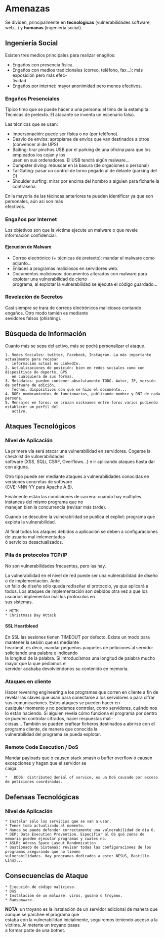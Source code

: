 # Amenazas

Se dividen, principalmente en **tecnológicas** (vulnerabilidades software, web...) y 
**humanas** (ingeniería social).

## Ingeniería Social

Existen tres medios principales para realizar enagños:

* Engaños con presencia física.
* Engaños con medios tradicionales (correo, teléfono, fax...): más exposición pero más efec-  
tividad
* Engaños por internet: mayor anonimidad pero menos efectivos.

### Engaños Presenciales

Típico timo que se puede hacer a una persona: el timo de la estampita. Técnicas de pretexto.
El atacante se inventa un escenario falso.

Las técnicas que se usan:

  * Impersonación: puede ser física o no (por teléfono).
  * Desvío de envíos: apropiarse de envíos que van destinados a otros (convencer al de UPS)
  * Baiting: tirar pinchos USB por el parking de una oficina para que los empleados los cojan y los  
  usen en sus ordenadores. El USB tendrá algún malware...
  * Dumpster diving: rebuscar en la basura (de orgaciones o personal)
  * TailGating: pasar un control de torno pegado al de delante (parking del D)
  * Shoulder surfing: mirar por encima del hombro a alguien para ficharle la contraseña.  

En la mayoría de las técincas anteriores te pueden identificar ya que son personales, aún así son más  
efectivos. 

### Engaños por Internet

Los objetivos son que la víctima ejecute un malware o que revele información confidencial.

#### Ejecución de Malware

  * Correo electrónico (+ técnicas de pretexto): mandar el malware como adjunto...
  * Enlaces a programas maliciosos en servidores web.
  * Documentos maliciosos: documentos alterados con malware para explotar una vulnerabilidad de cierto  
  programa, al explotar la vulnerabilidad se ejecuta el código guardado...

### Revelación de Secretos

Casi siempre se trara de correos electrónicos maliciosos contando engaños. Otro modo tamién es mediante  
sevidores falsos (phishing).

## Búsqueda de Información

Cuanto más se sepa del activo, más se podrá personalizar el ataque.

	1. Redes Sociales: twitter, Facebook, Instagram. La más importante actualmente para recabar  
	   información actual es LinkedIn.
	2. Actualizaciones de posición: bien en redes sociales como con dispositivos de deporte, GPS  
	   en cualquiera de sus formas.
	3. Metadatos: pueden contener absolutamente TODO. Autor, IP, versión de software de edición,  
	   fechas, dispositivos con que se hizo el documento...
	4. BOE: nombramientos de funcionarios, publicando nombre y DNI de cada persona.
	5. Mensajes en foros: se cruzan nicknames entre foros varios pudiendo establecer un perfil del  
	   activo. 

## Ataques Tecnológicos

### Nivel de Aplicación

La primera vía será atacar una vulnerabilidad en servidores. Cogerse la checklist de vulnerabilidades  
software (XSS, SQLi, CSRF, Overflows...) e ir aplicando ataques hasta dar con alguna.  

Otro tipo puede ser mediante ataques a vulnerabilidades conocidas en versiones concretas de software  
(CVE-NNN-YY para Apache A.B).

Finalmente están las condiciones de carrera: cuando hay multiples instancas del mismo programa que no  
manejan bien la concurrencia (revisar más tarde).

Cuando se descubre la vulnerabilidad se publica el expliot: programa que explota la vulnerabilidad.

Al final todos los ataques debidos a aplicación se deben a configuraciones de usuario mal imlementadas  
ó servicios desactualizados.

### Pila de protocolos TCP/IP

No son vulnerabilidades frecuentes, pero las hay.

La vulnerabilidad en el nivel de red puede ser una vulnerabilidad de diseño o de implementación. Ante  
un fallo de diseño sólo queda rediseñar el protocolo, ya que aplicará a todos.
Los ataques de implementación son debidos otra vez a que los usuarios implementan mal los protocolos en  
sus sistemas.

	* MITM
	* Christmass Day Attack

#### SSL Heartbleed

En SSL las sesiones tienen TIMEOUT por defecto. Existe un modo para mantener la sesión que es mediante  
hearbeat, es decir, mandar pequeños paquetes de peticiones al servidor solicitando una palabra e indicando  
la longitud de la palabra. Si introducíamos una longitud de palabra mucho mayor que la que pediamos el  
servidor acababa devolviéndonos su contenido en memoria.

### Ataques en cliente

Hacer reversing engineering a los programas que corren en cliente a fin de revelar las claves que usan 
para conectarse a los servidores o para cifrar sus comunicaciones. Estos ataques se pueden hacer en  
cualquier momento y no podemos controlar, como servidores, cuándo nos lo están haciendo.
Si alguien revela cómo funciona el programa por dentro se pueden controlar cifrados, hacer respuestas mali-  
ciosas...
También se pueden craftear ficheros destinados a abrirse con el programa cliente, de manera que conocida la  
vulnerabilidad del programa se pueda explotar.

### Remote Code Execution / DoS

Mandar payloads que o causen stack smash o buffer overflow ó causen excepciones y hagan que el servidor se  
caiga.

	*	DDOS: distributed denial of service, es un DoS causado por exceso de peticiones coordinadas.

## Defensas Tecnológicas

### Nivel de Aplicación

	* Instalar sólo los servicios que se van a usar.
	* Tener todo actualizado al momento.
	* Nunca se puede defender correctamente una vulnerabilidad de dia 0.
	* DEP: Data Execution Prevention. Especifiar al OS qué zonas de memoria pueden ejecutar programas y cuales no.
	* ASLR: Adress Space Layout Randomization
	* Bastionado de Sistemas: revisar todas las configuraciones de los programas asegurando que no tienen  
	vulnerabilidades. Hay programas dedicados a esto: NESUS, Bastille-Linux...

## Consecuencias de Ataque

	* Ejecución de código malicioso.
	* DoS
	* Instalación de un malware: virus, gusano o troyano.
	* Ransomware.

**NOTA**: un troyano es la instalación de un servidor adicional de manera que aunque se parchee el programa que  
estaba con la vulnerabilidad inicialmente, seguiremos teniendo acceso a la víctima. Al meterte un troyano pasas  
a formar parte de una botnet.